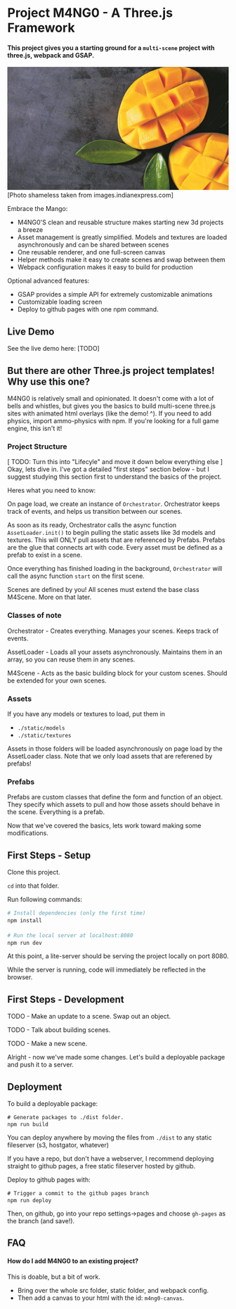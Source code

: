 # Project M4NG0 - A Three.js Framework
#### This project gives you a starting ground for a `multi-scene` project with three.js, webpack and GSAP.

![portal image](mango.jpg)
[Photo shameless taken from images.indianexpress.com]

Embrace the Mango:
- M4NG0'S clean and reusable structure makes starting new 3d projects a breeze
- Asset management is greatly simplified. Models and textures are loaded asynchronously and can be shared between scenes
- One reusable renderer, and one full-screen canvas
- Helper methods make it easy to create scenes and swap between them
- Webpack configuration makes it easy to build for production

Optional advanced features:
- GSAP provides a simple API for extremely customizable animations
- Customizable loading screen
- Deploy to github pages with one npm command.

## Live Demo
See the live demo here: [TODO]

## But there are other Three.js project templates! Why use this one?
M4NG0 is relatively small and opinionated. It doesn't come with a lot of bells and whistles, but gives you the basics to build multi-scene three.js sites with animated html overlays (like the demo! ^). If you need to add physics, import ammo-physics with npm. If you're looking for a full game engine, this isn't it!

### Project Structure
[ TODO: Turn this into "Lifecyle" and move it down below everything else ]
Okay, lets dive in. I've got a detailed "first steps" section below - but I suggest studying this section first to understand the basics of the project.

Heres what you need to know:

On page load, we create an instance of `Orchestrator`. Orchestrator keeps track of events, and helps us transition between our scenes. 

As soon as its ready, Orchestrator calls the async function `AssetLoader.init()` to begin pulling the static assets like 3d models and textures. This will ONLY pull assets that are referenced by Prefabs. Prefabs are the glue that connects art with code. Every asset must be defined as a prefab to exist in a scene.

Once everything has finished loading in the background, `Orchestrator` will call the async function `start` on the first scene.

Scenes are defined by you! All scenes must extend the base class M4Scene. More on that later.

### Classes of note
Orchestrator - Creates everything. Manages your scenes. Keeps track of events.

AssetLoader - Loads all your assets asynchronously. Maintains them in an array, so you can reuse them in any scenes.

M4Scene - Acts as the basic building block for your custom scenes. Should be extended for your own scenes.

### Assets
If you have any models or textures to load, put them in 
- `./static/models`
- `./static/textures`

Assets in those folders will be loaded asynchronously on page load by the AssetLoader class. Note that we only load assets that are referened by prefabs!

### Prefabs
Prefabs are custom classes that define the form and function of an object. They specify which assets to pull and how those assets should behave in the scene. Everything is a prefab. 

Now that we've covered the basics, lets work toward making some modifications.

## First Steps - Setup
Clone this project.

`cd` into that folder.

Run following commands:

``` bash
# Install dependencies (only the first time)
npm install

# Run the local server at localhost:8080
npm run dev
```
At this point, a lite-server should be serving the project locally on port 8080.

While the server is running, code will immediately be reflected in the browser.

## First Steps - Development
TODO - Make an update to a scene. Swap out an object.

TODO - Talk about building scenes.

TODO - Make a new scene.

Alright - now we've made some changes. Let's build a deployable package and push it to a server.

## Deployment
To build a deployable package:
```
# Generate packages to ./dist folder.
npm run build
```
You can deploy anywhere by moving the files from `./dist` to any static fileserver (s3, hostgator, whatever)

If you have a repo, but don't have a webserver, I recommend deploying straight to github pages, a free static fileserver hosted by github. 

Deploy to github pages with:
```
# Trigger a commit to the github pages branch
npm run deploy
```
Then, on github, go into your repo settings->pages and choose `gh-pages` as the branch (and save!).

## FAQ
#### How do I add M4NG0 to an existing project?
This is doable, but a bit of work.
- Bring over the whole src folder, static folder, and webpack config.
- Then add a canvas to your html with the id: `m4ng0-canvas`.